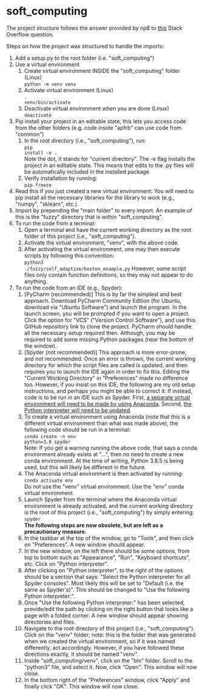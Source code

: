 # soft_computing

The project structure follows the answer provided by np8 to [this](https://stackoverflow.com/questions/714063/importing-modules-from-parent-folder) Stack Overflow question.

Steps on how the project was structured to handle the imports:

1. Add a setup.py to the root folder (i.e. "soft_computing")
2. Use a virtual environment
    1. Create virtual environment INSIDE the "soft_computing" folder (Linux)<br>
    <code>python -m venv venv</code>
    2. Activate virtual environment (Linux)<br>
    <code>. venv/bin/activate</code>
    3. Deactivate virtual environment when you are done (Linux)<br>
    <code>deactivate</code>
3. Pip install your project in an editable state, this lets you access code from the other folders (e.g. code inside "apfrb" can use code from "common")
    1. In the root directory (i.e., "soft_computing"), run:<br>
    <code>pip install -e .</code><br>
    Note the dot, it stands for "current directory". The -e flag installs the project in an editable state. This means that edits to the .py files will be automatically included in the installed package
    2. Verify installation by running:<br>
    <code>pip freeze</code>
4. Read this if you just created a new virtual environment: You will need to pip install all the necessary libraries for the library to work (e.g., "numpy", "sklearn", etc.).
5. Import by prepending the "main folder" to every import. An example of this is the "fuzzy" directory that is within "soft_computing".
6. To run the code from a terminal:
    1. Open a terminal and have the current working directory as the root folder of this project (i.e., "soft_computing").
    2. Activate the virtual environment, "venv", with the above code.
    3. After activating the virtual environment, one may then execute scripts by following this convention:<br>
    <code>python3 ./fuzzy/self_adaptive/boston_example.py</code>
    However, some script files only contain function definitions, so they may not appear to do anything.
7. To run the code from an IDE (e.g., Spyder):
    1. [PyCharm (recommended)] This is by far the simplest and best approach. Download PyCharm Community Edition (for Ubuntu, download via "Ubuntu Software") and launch the program. In the launch screen, you will be prompted if you want to open a project. Click the option for "VCS" ("Version Control Software"), and use this GitHub repository link to clone the project. PyCharm should handle all the necessary setup required then. Although, you may be required to add some missing Python packages (near the bottom of the window).
    2. [Spyder (not recommended)] This approach is more error-prone, and not recommended. Once an error is thrown, the current working directory for which the script files are called is updated, and then requires you to launch the IDE again in order to fix this. Editing the "Current Working Directory" in "Preferences" made no difference too. However, if you insist on this IDE, the following are my old setup instructions, and perhaps you might be able to correct it: If instead, code is to be run in an IDE such as Spyder. First, [a separate virtual environment will need to be made by using Anaconda](https://stackoverflow.com/questions/34217175/spyder-does-not-run-in-anaconda-virtual-environment-on-windows-10). Second, [the Python interpreter will need to be updated](https://stackoverflow.com/questions/30170468/how-to-run-spyder-in-virtual-environment).
    3. To create a virtual environment using Anaconda (note that this is a different virtual environment than what was made above), the following code should be run in a terminal:<br>
    <code>conda create -n env python=3.8 spyder</code><br>
    Note: If you get a warning running the above code, that says a conda environment already exists at "...", then no need to create a new conda environment.
    At the time of writing, Python 3.8.5 is being used, but this will likely be different in the future.
    3. The Anaconda virtual environment is then activated by running:<br>
    <code>conda activate env</code><br>
    Do not use the "venv" virtual environment. Use the "env" conda virtual environment.
    4. Launch Spyder from the terminal where the Anaconda virtual environment is already activated, and the current working directory is the root of this project (i.e., "soft_computing") by simply entering:<br>
    <code>spyder</code><br>
    <strong>The following steps are now obsolete, but are left as a precautionary measure.</strong>
    5. In the taskbar at the top of the window, go to "Tools", and then click on "Preferences". A new window should appear.
    6. In the new window, on the left there should be some options, from top to bottom such as "Appearance", "Run", "Keyboard shortcuts", etc. Click on "Python interpreter".
    7. After clicking on "Python interpreter", to the right of the options should be a section that says: "Select the Python interpreter for all Spyder consoles". Most likely this will be set to "Default (i.e. the same as Spyder's)". This should be changed to "Use the following Python interpreter:".
    8. Once "Use the following Python interpreter:" has been selected, provide/edit the path by clicking on the right button that looks like a page with a folded corner. A new window should appear showing directories and files.
    9. Navigate to the root directory of this project (i.e., "soft_computing"). Click on the "venv" folder; note: this is the folder that was generated when we created the virtual environment, so if it was named differently, act accordingly. However, if you have followed these directions exactly, it should be named "venv".
    10. Inside "soft_computing/venv", click on the "bin" folder. Scroll to the "python3" file, and select it. Now, click "Open". This window will now close.
    11. In the bottom right of the "Preferences" window, click "Apply" and finally click "OK". This window will now close.
